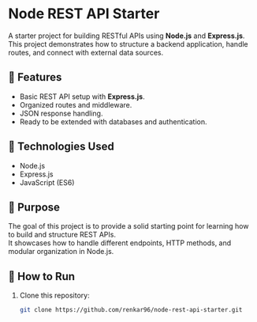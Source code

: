 # Node REST API Starter

A starter project for building RESTful APIs using **Node.js** and **Express.js**.  
This project demonstrates how to structure a backend application, handle routes, and connect with external data sources.

## 🔹 Features
- Basic REST API setup with **Express.js**.
- Organized routes and middleware.
- JSON response handling.
- Ready to be extended with databases and authentication.

## 🔹 Technologies Used
- Node.js
- Express.js
- JavaScript (ES6)

## 🔹 Purpose
The goal of this project is to provide a solid starting point for learning how to build and structure REST APIs.  
It showcases how to handle different endpoints, HTTP methods, and modular organization in Node.js.

## 🔹 How to Run
1. Clone this repository:
   ```bash
   git clone https://github.com/renkar96/node-rest-api-starter.git
